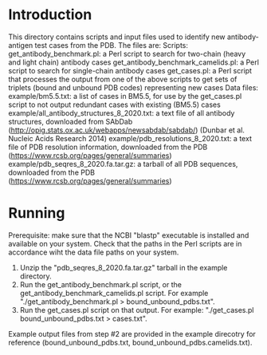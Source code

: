 # Introduction
This directory contains scripts and input files used to identify new antibody-antigen test cases from the PDB. The files are:
Scripts:
get_antibody_benchmark.pl: a Perl script to search for two-chain (heavy and light chain) antibody cases
get_antibody_benchmark_camelids.pl: a Perl script to search for single-chain antibody cases
get_cases.pl: a Perl script that processes the output from one of the above scripts to get sets of triplets (bound and unbound PDB codes) representing new cases
Data files:
example/bm5.5.txt: a list of cases in BM5.5, for use by the get_cases.pl script to not output redundant cases with existing (BM5.5) cases
example/all_antibody_structures_8_2020.txt: a text file of all antibody structures, downloaded from SAbDab (http://opig.stats.ox.ac.uk/webapps/newsabdab/sabdab/) (Dunbar et al. Nucleic Acids Research 2014)
example/pdb_resolutions_8_2020.txt: a text file of PDB resolution information, downloaded from the PDB (https://www.rcsb.org/pages/general/summaries)
example/pdb_seqres_8_2020.fa.tar.gz: a tarball of all PDB sequences, downloaded from the PDB (https://www.rcsb.org/pages/general/summaries)

# Running
Prerequisite: make sure that the NCBI "blastp" executable is installed and available on your system. Check that the paths in the Perl scripts are in accordance wiht the data file paths on your system.
1. Unzip the "pdb_seqres_8_2020.fa.tar.gz" tarball in the example directory.
2. Run the get_antibody_benchmark.pl script, or the get_antibody_benchmark_camelids.pl script. For example "./get_antibody_benchmark.pl > bound_unbound_pdbs.txt".
3. Run the get_cases.pl script on that output. For example: "./get_cases.pl bound_unbound_pdbs.txt > cases.txt".

Example output files from step #2 are provided in the example direcotry for reference (bound_unbound_pdbs.txt, bound_unbound_pdbs.camelids.txt).
